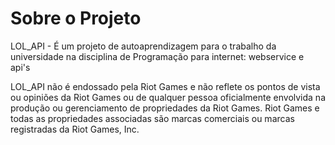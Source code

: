 # Sobre o Projeto
LOL_API - É um projeto de autoaprendizagem para o trabalho da universidade na disciplina de Programação para internet: webservice e api's


LOL_API não é endossado pela Riot Games e não reflete os pontos de vista ou opiniões da Riot Games ou de qualquer pessoa oficialmente envolvida na produção ou gerenciamento de propriedades da Riot Games. Riot Games e todas as propriedades associadas são marcas comerciais ou marcas registradas da Riot Games, Inc.
